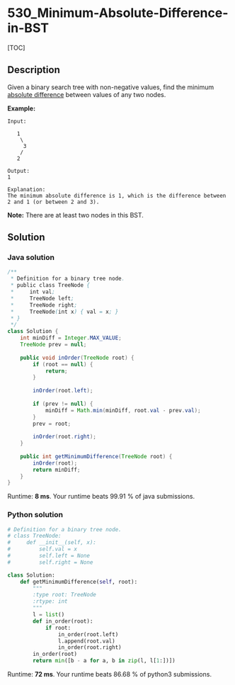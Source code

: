 # 530_Minimum-Absolute-Difference-in-BST

[TOC]

## Description

Given a binary search tree with non-negative values, find the minimum [absolute difference](https://en.wikipedia.org/wiki/Absolute_difference) between values of any two nodes.

**Example:**

```
Input:

   1
    \
     3
    /
   2

Output:
1

Explanation:
The minimum absolute difference is 1, which is the difference between 2 and 1 (or between 2 and 3).
```

**Note:** There are at least two nodes in this BST.

## Solution


### Java solution

```java
/**
 * Definition for a binary tree node.
 * public class TreeNode {
 *     int val;
 *     TreeNode left;
 *     TreeNode right;
 *     TreeNode(int x) { val = x; }
 * }
 */
class Solution {
    int minDiff = Integer.MAX_VALUE;
    TreeNode prev = null;
    
    public void inOrder(TreeNode root) {
        if (root == null) {
            return;
        }
        
        inOrder(root.left);
        
        if (prev != null) {
            minDiff = Math.min(minDiff, root.val - prev.val);
        }
        prev = root;
        
        inOrder(root.right);
    }
    
    public int getMinimumDifference(TreeNode root) {
        inOrder(root);
        return minDiff;
    }
}
```

Runtime: **8 ms**. Your runtime beats 99.91 % of java submissions.

### Python solution

```python
# Definition for a binary tree node.
# class TreeNode:
#     def __init__(self, x):
#         self.val = x
#         self.left = None
#         self.right = None

class Solution:
    def getMinimumDifference(self, root):
        """
        :type root: TreeNode
        :rtype: int
        """
        l = list()
        def in_order(root):
            if root:
                in_order(root.left)
                l.append(root.val)
                in_order(root.right)
        in_order(root)
        return min([b - a for a, b in zip(l, l[1:])])
```

Runtime: **72 ms**. Your runtime beats 86.68 % of python3 submissions.